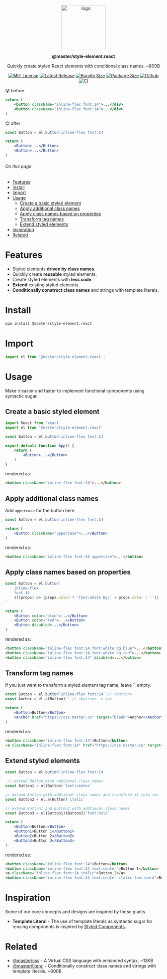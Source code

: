 <br><br>
<div align="center">

<p align="center">
    <img src="https://raw.githubusercontent.com/master-co/package/document/images/logo-and-text.svg" alt="logo" width="142">
</p>
<p align="center">
    <b><!-- name -->@master/style-element.react<!----></b>
</p>
<p align="center"><!-- package.description -->Quickly create styled React elements with conditional class names. ~800B<!----></p>
<p align="center">
<!-- badges.map((badge) => `\n[![${badge.alt}](${badge.src})](${badge.href})`).join('&nbsp;')-->

[![MIT License](https://flat.badgen.net/github/license/master-co/style-element.react?color=yellow)](https://github.com/master-co/css/blob/main/LICENSE)
[![Latest Release](https://flat.badgen.net/npm/v/@master/style-element.react?icon=npm&label&color=yellow)](https://www.npmjs.com/package/@master/style-element.react)
[![Bundle Size](https://flat.badgen.net/bundlephobia/minzip/@master/style-element.react?icon=packagephobia&label&color=yellow)](https://bundlephobia.com/package/@master/style-element.react 'gzip bundle size (including dependencies)')
[![Package Size](https://flat.badgen.net/badgesize/brotli/https://cdn.jsdelivr.net/npm/@master/style-element.react?icon=jsdelivr&label&color=yellow)](https://unpkg.com/@master/style-element.react 'brotli package size (without dependencies)')
[![Github](https://flat.badgen.net/badge/icon/master-co%2Fstyle-element.react?icon=github&label&color=yellow)](https://github.com/master-co/style-element.react)
[![CI](https://flat.badgen.net/github/status/master-co/style-element.react/main/ci/circleci?icon=circleci)](https://circleci.com/gh/master-co/workflows/style-element.react/tree/main)
<!-- -->
</p>
</div>

😰 before
```jsx
return (
    <button className="inline-flex font:14">...</div>
    <button className="inline-flex font:14">...</div>
)
```
😊 after
```jsx
const Button = el.button`inline-flex font:14`

return (
    <Button>...</Button>
    <Button>...</Button>
)
```

###### On this page

- [Features](#features)
- [Install](#install)
- [Import](#import)
- [Usage](#usage)
  - [Create a basic styled element](#create-a-basic-styled-element)
  - [Apply additional class names](#apply-additional-class-names)
  - [Apply class names based on properties](#apply-class-names-based-on-properties)
  - [Transform tag names](#transform-tag-names)
  - [Extend styled elements](#extend-styled-elements)
- [Inspiration](#inspiration)
- [Related](#related)

# Features
- Styled elements **driven by class names**.
- Quickly create **reusable** styled elements.
- Create styled elements with **less code**.
- **Extend** existing styled elements.
- **Conditionally construct class names** and strings with template literals.

# Install

```sh
npm install @master/style-element.react
```

# Import
```js
import el from '@master/style-element.react';
```

# Usage
Make it easier and faster to implement functional components using syntactic sugar.

## Create a basic styled element
```jsx
import React from 'react'
import el from '@master/style-element.react'

const Button = el.button`inline-flex font:14`

export default function App() {
    return (
        <Button>...</Button>
    )
}
```
rendered as:
```html
<button className="inline-flex font:14">...</button>
```

## Apply additional class names
Add `uppercase` for the button here.
```jsx
const Button = el.button`inline-flex font:14`

return (
    <Button className="uppercase">...</Button>
)
```
rendered as:
```html
<button className="inline-flex font:14 uppercase">...</button>
```

## Apply class names based on properties
```jsx
const Button = el.button`
    inline-flex
    font:14
    ${(props) => (props.color ? 'font:white bg:' + props.color : '')}
`

return (
    <Button color="blue">...</Button>
    <Button color="red">...</Button>
    <Button disabled>...</Button>
)
```
rendered as:
```html
<button className="inline-flex font:14 font:white bg:blue">...</button>
<button className="inline-flex font:14 font:white bg:red">...</button>
<button className="inline-flex font:14" disabled>...</button>
```

## Transform tag names
If you just want to transform a styled element tag name, leave `` empty.
```jsx
const Button = el.button`inline-flex font:14` // <button>
const Anchor = el.a(Button)`` // <button> -> <a>

return (
    <Button>Button</Button>
    <Anchor href="https://css.master.co" target="blank">Anchor</Anchor>
)
```
rendered as:
```html
<button className="inline-flex font:14">Button</button>
<a className="inline-flex font:14" href="https://css.master.co" target="blank">Anchor</a>
```

## Extend styled elements
```jsx
const Button = el.button`inline-flex font:14`

 // extend Button with addtional class names
const Button1 = el(Button)`text:center`

// extend Button with addtional class names and transform it into <a>
const Button2 = el.a(Button)`italic`

// extend Button1 and Button2 with addtional class names
const Button3 = el(Button1)(Button2)`font:bold`

return (
    <Button>Button</Button>
    <Button1>Button 1</Button1>
    <Button2>Button 2</Button2>
    <Button3>Button 3</Button3>
)
```
rendered as:
```html
<button className="inline-flex font:14">Button</button>
<button className="inline-flex font:14 text:center">Button 1</button>
<a className="inline-flex font:14 italic">Button 2</a>
<button className="inline-flex font:14 text:center italic font:bold">Button 3</button>
```

# Inspiration
Some of our core concepts and designs are inspired by these giants.
- **Template Literal** - The use of template literals as syntactic sugar for reusing components is inspired by [Styled Components](https://styled-components.com/).

# Related
- [@master/css](https://github.com/master-co/css) - A Virtual CSS language with enhanced syntax. ~13KB
- [@master/literal](https://github.com/master-co/literal) - Conditionally construct class names and strings with template literals. ~600B